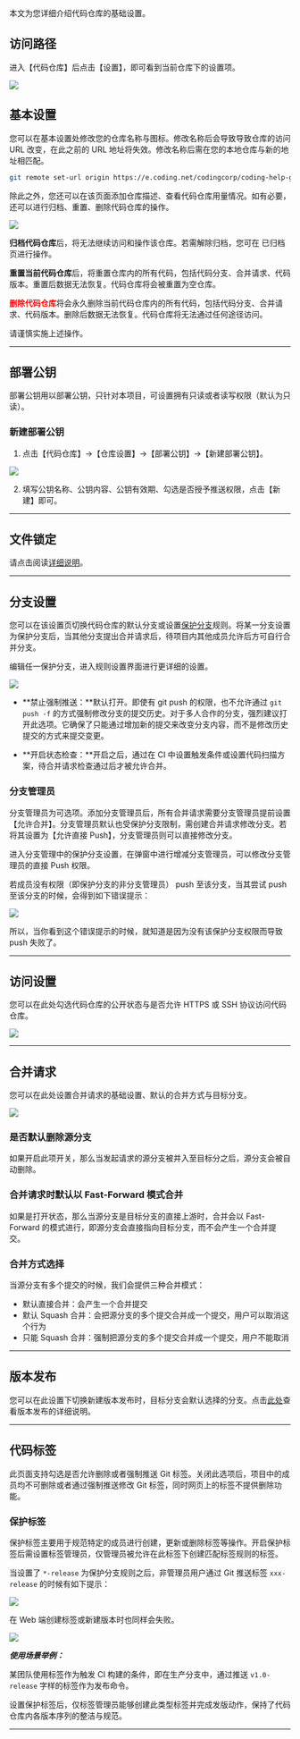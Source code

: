 本文为您详细介绍代码仓库的基础设置。

## 访问路径

进入【代码仓库】后点击【设置】，即可看到当前仓库下的设置项。

![](https://help-assets.codehub.cn/enterprise/20210305161131.png)

## 基本设置

您可以在基本设置处修改您的仓库名称与图标。修改名称后会导致导致仓库的访问 URL 改变，在此之前的 URL 地址将失效。修改名称后需在您的本地仓库与新的地址相匹配。

```bash
git remote set-url origin https://e.coding.net/codingcorp/coding-help-generator/[new-repo-name].git
```

除此之外，您还可以在该页面添加仓库描述、查看代码仓库用量情况。如有必要，还可以进行归档、重置、删除代码仓库的操作。

![](https://help-assets.codehub.cn/enterprise/20210305161240.png)

**归档代码仓库**后，将无法继续访问和操作该仓库。若需解除归档，您可在 已归档 页进行操作。

**重置当前代码仓库**后，将重置仓库内的所有代码，包括代码分支、合并请求、代码版本。重置后数据无法恢复。代码仓库将会被重置为空仓库。

<font color=red><b>删除代码仓库</b></font>将会永久删除当前代码仓库内的所有代码，包括代码分支、合并请求、代码版本。删除后数据无法恢复。代码仓库将无法通过任何途径访问。

请谨慎实施上述操作。

---

## 部署公钥

部署公钥用以部署公钥，只针对本项目，可设置拥有只读或者读写权限（默认为只读）。

### 新建部署公钥

1.  点击【代码仓库】->【仓库设置】->【部署公钥】->【新建部署公钥】。

![](https://help-assets.codehub.cn/enterprise/20210623162937.png)

2.  填写公钥名称、公钥内容、公钥有效期、勾选是否授予推送权限，点击【新建】即可。

---

## 文件锁定

请点击阅读[详细说明](https://tcloud-doc.isd.com/document/product/1112/57834?!preview&!editLang=zh)。

---

## 分支设置

您可以在该设置页切换代码仓库的默认分支或设置[保护分支](https://tcloud-doc.isd.com/document/product/1112/57830?!preview&!editLang=zh)规则。将某一分支设置为保护分支后，当其他分支提出合并请求后，待项目内其他成员允许后方可自行合并分支。

编辑任一保护分支，进入规则设置界面进行更详细的设置。

![](https://help-assets.codehub.cn/enterprise/20210623164400.png)

-   **禁止强制推送：**默认打开。即使有 git push 的权限，也不允许通过 `git push -f` 的方式强制修改分支的提交历史。对于多人合作的分支，强烈建议打开此选项。它确保了只能通过增加新的提交来改变分支内容，而不是修改历史提交的方式来提交变更。

-   **开启状态检查：**开启之后，通过在 CI 中设置触发条件或设置代码扫描方案，待合并请求检查通过后才被允许合并。

### 分支管理员

分支管理员为可选项。添加分支管理员后，所有合并请求需要分支管理员提前设置【允许合并】。分支管理员默认也受保护分支限制，需创建合并请求修改分支。若将其设置为【允许直接 Push】，分支管理员则可以直接修改分支。

进入分支管理中的保护分支设置，在弹窗中进行增减分支管理员，可以修改分支管理员的直接 Push 权限。

若成员没有权限（即保护分支的非分支管理员） push 至该分支，当其尝试 push 至该分支的时候，会得到如下错误提示：

![](https://help-assets.codehub.cn/enterprise/20210305135919.png)

所以，当你看到这个错误提示的时候，就知道是因为没有该保护分支权限而导致 push 失败了。

---

## 访问设置

您可以在此处勾选代码仓库的公开状态与是否允许 HTTPS 或 SSH 协议访问代码仓库。

![](https://help-assets.codehub.cn/enterprise/20210623161309.png)

---

## 合并请求

您可以在此处设置合并请求的基础设置、默认的合并方式与目标分支。

![](https://help-assets.codehub.cn/enterprise/20210623161455.png)

### 是否默认删除源分支

如果开启此项开关，那么当发起请求的源分支被并入至目标分之后，源分支会被自动删除。

### 合并请求时默认以 Fast-Forward 模式合并

如果是打开状态，那么当源分支是目标分支的直接上游时，合并会以 Fast-Forward 的模式进行，即源分支会直接指向目标分支，而不会产生一个合并提交。

### 合并方式选择

当源分支有多个提交的时候，我们会提供三种合并模式：

-   默认直接合并：会产生一个合并提交
-   默认 Squash 合并：会把源分支的多个提交合并成一个提交，用户可以取消这个行为
-   只能 Squash 合并：强制把源分支的多个提交合并成一个提交，用户不能取消

---

## 版本发布

您可以在此设置下切换新建版本发布时，目标分支会默认选择的分支。点击[此处](https://tcloud-doc.isd.com/document/product/1112/57833?!preview&!editLang=zh)查看版本发布的详细说明。

---

## 代码标签

此页面支持勾选是否允许删除或者强制推送 Git 标签。关闭此选项后，项目中的成员均不可删除或者通过强制推送修改 Git 标签，同时网页上的标签不提供删除功能。

### 保护标签

保护标签主要用于规范特定的成员进行创建，更新或删除标签等操作。开启保护标签后需设置标签管理员，仅管理员被允许在此标签下创建匹配标签规则的标签。

当设置了 `*-release` 为保护分支规则之后，非管理员用户通过 Git 推送标签 `xxx-release` 的时候有如下提示：

![](https://help-assets.codehub.cn/enterprise/20210305153450.png)

在 Web 端创建标签或新建版本时也同样会失败。

![](https://help-assets.codehub.cn/enterprise/20210305153646.png)

***使用场景举例：***

某团队使用标签作为触发 CI 构建的条件，即在生产分支中，通过推送 `v1.0-release` 字样的标签作为发布命令。

设置保护标签后，仅标签管理员能够创建此类型标签并完成发版动作，保持了代码仓库内各版本序列的整洁与规范。

---